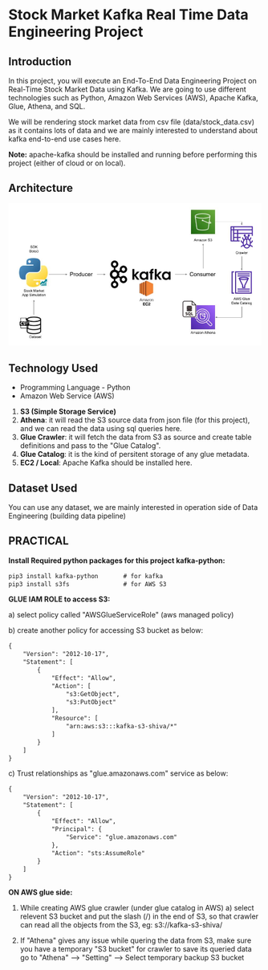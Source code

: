 # Stock Market Kafka Real Time Data Engineering Project

## Introduction 
In this project, you will execute an End-To-End Data Engineering Project on Real-Time Stock Market Data using Kafka.
We are going to use different technologies such as Python, Amazon Web Services (AWS), Apache Kafka, Glue, Athena, and SQL.

We will be rendering stock market data from csv file (data/stock_data.csv) as it contains lots of data and we are mainly interested to understand about kafka end-to-end use cases here.

**Note:** apache-kafka should be installed and running before performing this project (either of cloud or on local).

## Architecture 
<img src="Architecture.jpg">

## Technology Used
- Programming Language - Python
- Amazon Web Service (AWS)

1. **S3 (Simple Storage Service)**
2. **Athena**: it will read the S3 source data from json file (for this project), and we can read the data using sql queries here.
3. **Glue Crawler**: it will fetch the data from S3 as source and create table definitions and pass to the "Glue Catalog".
4. **Glue Catalog**: it is the kind of persitent storage of any glue metadata.
5. **EC2 / Local**: Apache Kafka should be installed here.


## Dataset Used
You can use any dataset, we are mainly interested in operation side of Data Engineering (building data pipeline)


## PRACTICAL ##

**Install Required python packages for this project kafka-python:**

    pip3 install kafka-python       # for kafka
    pip3 install s3fs               # for AWS S3


**GLUE IAM ROLE to access S3:**
                            

a)  select policy called "AWSGlueServiceRole" (aws managed policy)

b)  create another policy for accessing S3 bucket as below:
    
    {
        "Version": "2012-10-17",
        "Statement": [
            {
                "Effect": "Allow",
                "Action": [
                    "s3:GetObject",
                    "s3:PutObject"
                ],
                "Resource": [
                    "arn:aws:s3:::kafka-s3-shiva/*"
                ]
            }
        ]
    }

c)  Trust relationships as "glue.amazonaws.com" service as below:

    {
        "Version": "2012-10-17",
        "Statement": [
            {
                "Effect": "Allow",
                "Principal": {
                    "Service": "glue.amazonaws.com"
                },
                "Action": "sts:AssumeRole"
            }
        ]
    }

**ON AWS glue side:**
                    

1) While creating AWS glue crawler (under glue catalog in AWS)
    a) select relevent S3 bucket and put the slash (/) in the end of S3, so that crawler can read all the objects from the S3, eg:
        s3://kafka-s3-shiva/


2)  If "Athena" gives any issue while quering the data from S3, make sure you have a temporary "S3 bucket" for crawler to save its queried data
    go to "Athena" --> "Setting" --> Select temporary backup S3 bucket     

